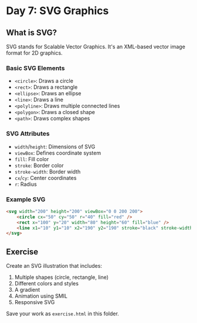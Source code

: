 # Day 7: SVG Graphics

## What is SVG?
SVG stands for Scalable Vector Graphics. It's an XML-based vector image format for 2D graphics.

### Basic SVG Elements
- `<circle>`: Draws a circle
- `<rect>`: Draws a rectangle
- `<ellipse>`: Draws an ellipse
- `<line>`: Draws a line
- `<polyline>`: Draws multiple connected lines
- `<polygon>`: Draws a closed shape
- `<path>`: Draws complex shapes

### SVG Attributes
- `width`/`height`: Dimensions of SVG
- `viewBox`: Defines coordinate system
- `fill`: Fill color
- `stroke`: Border color
- `stroke-width`: Border width
- `cx`/`cy`: Center coordinates
- `r`: Radius

### Example SVG
```html
<svg width="200" height="200" viewBox="0 0 200 200">
    <circle cx="50" cy="50" r="40" fill="red" />
    <rect x="100" y="20" width="80" height="60" fill="blue" />
    <line x1="10" y1="10" x2="190" y2="190" stroke="black" stroke-width="2" />
</svg>
```

## Exercise
Create an SVG illustration that includes:
1. Multiple shapes (circle, rectangle, line)
2. Different colors and styles
3. A gradient
4. Animation using SMIL
5. Responsive SVG

Save your work as `exercise.html` in this folder.
